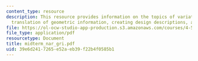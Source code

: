 ```yaml
---
content_type: resource
description: This resource provides information on the topics of variations and constrains,
  translation of geometric information, creating design descriptions, and future exploration.
file: https://ol-ocw-studio-app-production.s3.amazonaws.com/courses/4-511-digital-mock-up-workshop-spring-2006/39e6d2417265e52aeb39f22b4f0585b1_midterm_nar_gri.pdf
file_type: application/pdf
resourcetype: Document
title: midterm_nar_gri.pdf
uid: 39e6d241-7265-e52a-eb39-f22b4f0585b1
---
```


